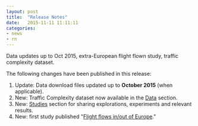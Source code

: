 ```yaml
---
layout: post
title:  "Release Notes"
date:   2015-11-11 11:11:11
categories:
- news
- rn
---
```


Data updates up to Oct 2015, extra-European flight flown study, traffic complexity dataset.

The following changes have been published in this release:

1. Update: Data download files updated up to **October 2015** (when applicable).
2. New: Traffic Complexity dataset now available in the [Data]({{site.url}}/data/) section.
1. New: [Studies]({{site.url}}/studies/) section for sharing explorations, experiments and relevant results.
2. New: first study published "[Flight flows in/out of Europe]({{site.url}}/studies/flows-extra/)."
